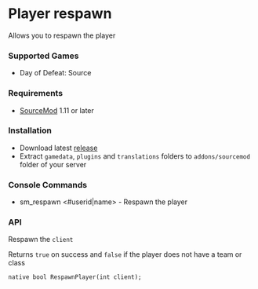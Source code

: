# Player respawn

Allows you to respawn the player

### Supported Games

* Day of Defeat: Source

### Requirements

* [SourceMod](https://www.sourcemod.net) 1.11 or later

### Installation

* Download latest [release](https://github.com/dronelektron/player-respawn/releases)
* Extract `gamedata`, `plugins` and `translations` folders to `addons/sourcemod` folder of your server

### Console Commands

* sm_respawn &lt;#userid|name&gt; - Respawn the player

### API

Respawn the `client`

Returns `true` on success and `false` if the player does not have a team or class

```sourcepawn
native bool RespawnPlayer(int client);
```
